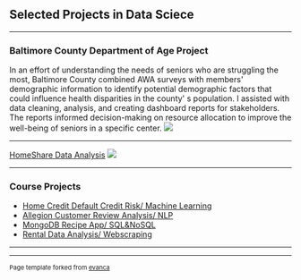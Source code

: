 ## Selected Projects in Data Sciece  

---

### Baltimore County Department of Age Project

In an effort of understanding the needs of seniors who are struggling the most, Baltimore County combined AWA surveys with members' demographic information to identify potential demographic factors that could influence health disparities in the county' s population. I assisted with data cleaning, analysis, and creating dashboard reports for stakeholders. The reports informed decision-making on resource allocation to improve the well-being of seniors in a specific center.
<img src="images/dummy_thumbnail.jpg?raw=true"/>

---
[HomeShare Data Analysis](/pdf/sample_presentation.pdf)
<img src="images/dummy_thumbnail.jpg?raw=true"/>

---

### Course Projects

- [Home Credit Default Credit Risk/ Machine Learning](http://example.com/)
- [Allegion Customer Review Analysis/ NLP](http://example.com/)
- [MongoDB Recipe App/ SQL&NoSQL](http://example.com/)
- [Rental Data Analysis/ Webscraping](http://example.com/)

---




---
<p style="font-size:11px">Page template forked from <a href="https://github.com/evanca/quick-portfolio">evanca</a></p>
<!-- Remove above link if you don't want to attibute -->
